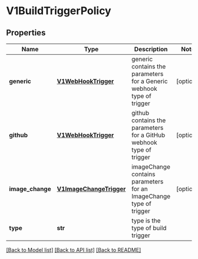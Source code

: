 # V1BuildTriggerPolicy

## Properties
Name | Type | Description | Notes
------------ | ------------- | ------------- | -------------
**generic** | [**V1WebHookTrigger**](V1WebHookTrigger.md) | generic contains the parameters for a Generic webhook type of trigger | [optional] 
**github** | [**V1WebHookTrigger**](V1WebHookTrigger.md) | github contains the parameters for a GitHub webhook type of trigger | [optional] 
**image_change** | [**V1ImageChangeTrigger**](V1ImageChangeTrigger.md) | imageChange contains parameters for an ImageChange type of trigger | [optional] 
**type** | **str** | type is the type of build trigger | 

[[Back to Model list]](../README.md#documentation-for-models) [[Back to API list]](../README.md#documentation-for-api-endpoints) [[Back to README]](../README.md)


